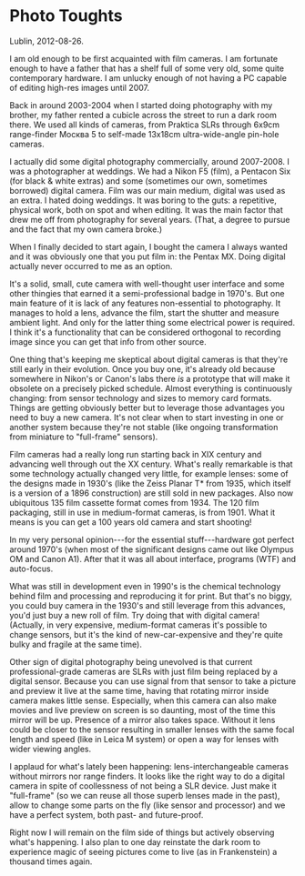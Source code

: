 # Photo Toughts

Lublin, 2012-08-26.

I am old enough to be first acquainted with film cameras. I am fortunate enough to have a father that has a shelf full of some very old, some quite contemporary hardware. I am unlucky enough of not having a PC capable of editing high-res images until 2007.

Back in around 2003-2004 when I started doing photography with my brother, my father rented a cubicle across the street to run a dark room there. We used all kinds of cameras, from Praktica SLRs through 6x9cm range-finder Москва 5 to self-made 13x18cm ultra-wide-angle pin-hole cameras.

I actually did some digital photography commercially, around 2007-2008. I was a photographer at weddings. We had a Nikon F5 (film), a Pentacon Six (for black & white extras) and some (sometimes our own, sometimes borrowed) digital camera. Film was our main medium, digital was used as an extra. I hated doing weddings. It was boring to the guts: a repetitive, physical work, both on spot and when editing. It was the main factor that drew me off from photography for several years. (That, a degree to pursue and the fact that my own camera broke.)

When I finally decided to start again, I bought the camera I always wanted and it was obviously one that you put film in: the Pentax MX. Doing digital actually never occurred to me as an option.

It's a solid, small, cute camera with well-thought user interface and some other thingies that earned it a semi-professional badge in 1970's. But one main feature of it is lack of any features non-essential to photography. It manages to hold a lens, advance the film, start the shutter and measure ambient light. And only for the latter thing some electrical power is required. I think it's a functionality that can be considered orthogonal to recording image since you can get that info from other source.

One thing that's keeping me skeptical about digital cameras is that they're still early in their evolution. Once you buy one, it's already old because somewhere in Nikon's or Canon's labs there _is_ a prototype that will make it obsolete on a precisely picked schedule. Almost everything is continuously changing: from sensor technology and sizes to memory card formats. Things are getting obviously better but to leverage those advantages you need to buy a new camera. It's not clear when to start investing in one or another system because they're not stable (like ongoing transformation from miniature to "full-frame" sensors).

Film cameras had a really long run starting back in XIX century and advancing well through out the XX century. What's really remarkable is that some technology actually changed very little, for example lenses: some of the designs made in 1930's (like the Zeiss Planar T* from 1935, which itself is a version of a 1896 construction) are still sold in new packages. Also now ubiquitous 135 film cassette format comes from 1934. The 120 film packaging, still in use in medium-format cameras, is from 1901. What it means is you can get a 100 years old camera and start shooting!

In my very personal opinion---for the essential stuff---hardware got perfect around 1970's (when most of the significant designs came out like Olympus OM and Canon A1). After that it was all about interface, programs (WTF) and auto-focus.

What was still in development even in 1990's is the chemical technology behind film and processing and reproducing it for print. But that's no biggy, you could buy camera in the 1930's and still leverage from this advances, you'd just buy a new roll of film. Try doing that with digital camera! (Actually, in very expensive, medium-format cameras it's possible to change sensors, but it's the kind of new-car-expensive and they're quite bulky and fragile at the same time).

Other sign of digital photography being unevolved is that current professional-grade cameras are SLRs with just film being replaced by a digital sensor. Because you can use signal from that sensor to take a picture and preview it live at the same time, having that rotating mirror inside camera makes little sense. Especially, when this camera can also make movies and live preview on screen is so daunting, most of the time this mirror will be up. Presence of a mirror also takes space. Without it lens could be closer to the sensor resulting in smaller lenses with the same focal length and speed (like in Leica M system) or open a way for lenses with wider viewing angles.

I applaud for what's lately been happening: lens-interchangeable cameras without mirrors nor range finders. It looks like the right way to do a digital camera in spite of coollessness of not being a SLR device. Just make it "full-frame" (so we can reuse all those superb lenses made in the past), allow to change some parts on the fly (like sensor and processor) and we have a perfect system, both past- and future-proof.

Right now I will remain on the film side of things but actively observing what's happening. I also plan to one day reinstate the dark room to experience magic of seeing pictures come to live (as in Frankenstein) a thousand times again.
